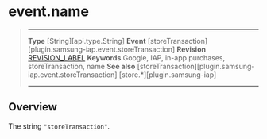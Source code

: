 # event.name

> --------------------- ------------------------------------------------------------------------------------------
> __Type__              [String][api.type.String]
> __Event__             [storeTransaction][plugin.samsung-iap.event.storeTransaction]
> __Revision__          [REVISION_LABEL](REVISION_URL)
> __Keywords__          Google, IAP, in-app purchases, storeTransaction, name
> __See also__			[storeTransaction][plugin.samsung-iap.event.storeTransaction]
>						[store.*][plugin.samsung-iap]
> --------------------- ------------------------------------------------------------------------------------------

## Overview

The string `"storeTransaction"`.
